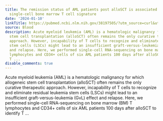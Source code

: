 ```yaml
---
title: The remission status of AML patients post alloSCT is associated with a distinct
  single-cell bone marrow T cell signature
date: '2024-01-10'
linkTitle: https://pubmed.ncbi.nlm.nih.gov/38197505/?utm_source=curl&utm_medium=rss&utm_campaign=journals&utm_content=7603509&fc=None&ff=20240110170437&v=2.18.0
source: Blood
description: Acute myeloid leukemia (AML) is a hematologic malignancy for which allogeneic
  stem cell transplantation (alloSCT) often remains the only curative therapeutic
  approach. However, incapability of T cells to recognize and eliminate residual leukemia
  stem cells (LSCs) might lead to an insufficient graft-versus-leukemia (GvL) effect
  and relapse. Here, we performed single-cell RNA-sequencing on bone marrow (BM) T
  lymphocytes and CD34+ cells of six AML patients 100 days after alloSCT to identify
  T ...
disable_comments: true
---
```

Acute myeloid leukemia (AML) is a hematologic malignancy for which allogeneic stem cell transplantation (alloSCT) often remains the only curative therapeutic approach. However, incapability of T cells to recognize and eliminate residual leukemia stem cells (LSCs) might lead to an insufficient graft-versus-leukemia (GvL) effect and relapse. Here, we performed single-cell RNA-sequencing on bone marrow (BM) T lymphocytes and CD34+ cells of six AML patients 100 days after alloSCT to identify T ...